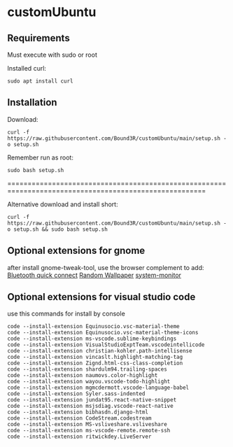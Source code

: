 # customUbuntu
## Requirements
Must execute with sudo or root

Installed curl:
```
sudo apt install curl
```

## Installation

Download:

```
curl -f https://raw.githubusercontent.com/Bound3R/customUbuntu/main/setup.sh -o setup.sh
```

Remember run as root:

```
sudo bash setup.sh
```

=======================================================================================================

Alternative download and install short:
```
curl -f https://raw.githubusercontent.com/Bound3R/customUbuntu/main/setup.sh -o setup.sh && sudo bash setup.sh
```

## Optional extensions for gnome
after install gnome-tweak-tool, use the browser complement to add:
[Bluetooth quick connect](https://extensions.gnome.org/extension/1401/bluetooth-quick-connect)
[Random Wallpaper](https://extensions.gnome.org/extension/1040/random-wallpaper)
[system-monitor](https://extensions.gnome.org/extension/120/system-monitor)


## Optional extensions for visual studio code

use this commands for install by console
```
code --install-extension Equinusocio.vsc-material-theme
code --install-extension Equinusocio.vsc-material-theme-icons
code --install-extension ms-vscode.sublime-keybindings
code --install-extension VisualStudioExptTeam.vscodeintellicode
code --install-extension christian-kohler.path-intellisense
code --install-extension vincaslt.highlight-matching-tag
code --install-extension Zignd.html-css-class-completion
code --install-extension shardulm94.trailing-spaces
code --install-extension naumovs.color-highlight
code --install-extension wayou.vscode-todo-highlight
code --install-extension mgmcdermott.vscode-language-babel
code --install-extension Syler.sass-indented
code --install-extension jundat95.react-native-snippet
code --install-extension msjsdiag.vscode-react-native
code --install-extension bibhasdn.django-html
code --install-extension CodeStream.codestream
code --install-extension MS-vsliveshare.vsliveshare
code --install-extension ms-vscode-remote.remote-ssh
code --install-extension ritwickdey.LiveServer
```
